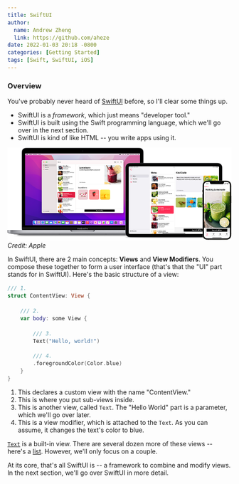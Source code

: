 ```yaml
---
title: SwiftUI
author:
  name: Andrew Zheng
  link: https://github.com/aheze
date: 2022-01-03 20:18 -0800
categories: [Getting Started]
tags: [Swift, SwiftUI, iOS]
---
```


### Overview

You've probably never heard of [SwiftUI](https://developer.apple.com/xcode/swiftui/) before, so I'll clear some things up.

- SwiftUI is a *framework*, which just means "developer tool."
- SwiftUI is built using the Swift programming language, which we'll go over in the next section.
- SwiftUI is kind of like HTML -- you write apps using it.

![](/assets/swiftui-banner.png)
*Credit: Apple*

In SwiftUI, there are 2 main concepts: **Views** and **View Modifiers**. You compose these together to form a user interface (that's that the "UI" part stands for in SwiftUI). Here's the basic structure of a view:


```swift
/// 1.
struct ContentView: View {

    /// 2.
    var body: some View {

        /// 3.
        Text("Hello, world!")

        /// 4.
        .foregroundColor(Color.blue)
    }
}
```

1. This declares a custom view with the name "ContentView."
2. This is where you put sub-views inside.
3. This is another view, called `Text`. The "Hello World" part is a parameter, which we'll go over later.
4. This is a view modifier, which is attached to the `Text`. As you can assume, it changes the text's color to blue.

[`Text`](https://developer.apple.com/documentation/swiftui/text) is a built-in view. There are several dozen more of these views -- here's a [list](https://developer.apple.com/documentation/swiftui/view#conforming-types). However, we'll only focus on a couple.

At its core, that's all SwiftUI is -- a framework to combine and modify views. In the next section, we'll go over SwiftUI in more detail.
